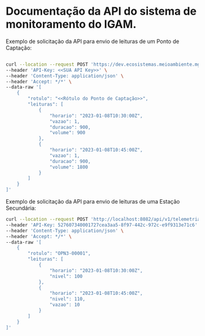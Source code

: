 # Documentação da API do sistema de monitoramento do IGAM.


Exemplo de solicitação da API para envio de leituras de um Ponto de Captação:


```bash

curl --location --request POST 'https://dev.ecosistemas.meioambiente.mg.gov.br/mira/api/v1/telemetria/demanda-hidrica' \
--header 'API-Key: <<SUA API Key>>' \
--header 'Content-Type: application/json' \
--header 'Accept: */*' \
--data-raw '[
    {
        "rotulo": "<<Rótulo do Ponto de Captação>>",
        "leituras": [
            {
                "horario": "2023-01-08T10:30:00Z",
                "vazao": 1,
                "duracao": 900,
                "volume": 900
            },
            {
                "horario": "2023-01-08T10:45:00Z",
                "vazao": 1,
                "duracao": 900,
                "volume": 1800
            }
        ]
    }
]'


```

Exemplo de solicitação da API para envio de leituras de uma Estação Secundária:

```bash
curl --location --request POST 'http://localhost:8082/api/v1/telemetria/disponibilidade-hidrica' \
--header 'API-Key: 527607340001727cea3aa5-8f97-442c-972c-e9f9313e71c6' \
--header 'Content-Type: application/json' \
--header 'Accept: */*' \
--data-raw '[
    {
        "rotulo": "OPN3-00001",
        "leituras": [
            {
                "horario": "2023-01-08T10:30:00Z",
                "nivel": 100
            },
            {
                "horario": "2023-01-08T10:45:00Z",
                "nivel": 110,
                "vazao": 10
            }
        ]
    }
]'

```




